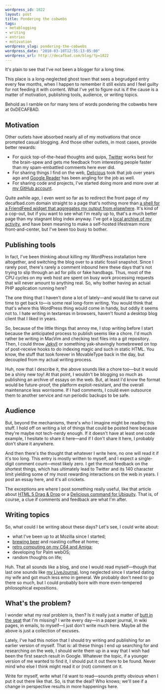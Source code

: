 ```yaml
--- 
wordpress_id: 1822
layout: post
title: Pondering the cobwebs
tags: 
- metablogging
- writing
- entries
- motivation
wordpress_slug: pondering-the-cobwebs
wordpress_date: "2010-03-10T12:55:13-05:00"
wordpress_url: http://decafbad.com/blog/?p=1822
---
```

It's plain to see that I've not been a blogger for a long time.

This place is a long-neglected ghost town that sees a begrudged entry every few months, when I happen to remember it still exists and I feel guilty for not feeding it with content. What I've yet to figure out is if the cause is a matter of motivation, publishing tools, audience, or writing topics.

Behold as I ramble on for many tens of words pondering the cobwebs here at 0xDECAFBAD.

<!--more-->

## Motivation

Other outlets have absorbed nearly all of my motivations that once prompted casual blogging. And those other outlets, in most cases, provide better rewards:

* For quick top-of-the-head thoughts and quips, [Twitter](http://twitter.com/lmorchard) works best for the brain-spew and gets me feedback from interesting people faster than my spam-embattled comments here ever did.
* For sharing things I find on the web, [Delicious](http://delicious.com/deusx) took that job over years ago and [Google Reader](http://www.google.com/reader/shared/l.m.orchard) has been angling for the job as well.
* For sharing code and projects, I've started doing more and more over at [my GitHub account](http://github.com/lmorchard/).

Quite awhile ago, I even went so far as to redirect the front page of my decafbad.com domain straight to a page that's nothing more than  [a shell for a FriendFeed widget that aggregates my output from elsewhere](http://decafbad.com/blog/lifestream). It's kind of a cop-out, but if you want to see what I'm really up to, that's a much better page than my stagnant blog index anyway.  I've got a [local archive of my activity](http://decafbad.com/ffa/lmorchard), and have been meaning to make a self-hosted lifestream more front-and-center, but I've been too busy to bother.

## Publishing tools

In fact, I've been thinking about killing my WordPress installation here altogether, and switching the blog over to a static fossil snapshot.  Since I rarely post, there's rarely a comment inbound here these days that's not trying to slip through an ad for pills or fake handbags. Thus, most of the CPU cycles on my web host are spent on busy work processing requests that will never amount to anything real. So, why bother having an actual PHP application running here?

The one thing that I haven't done a lot of lately—and would like to carve out time to get back to—is some real long-form writing. You would think that that's where this WordPress thing would come in handy, but oddly it seems not to. I hate writing in textareas in browsers, haven't found a desktop blog client that I liked in years.

So, because of the little things that annoy me, I stop writing before I start because the anticipated process to publish seems like a chore. I'd much rather be writing in MacVim and checking text files into a git repository. Then, I could throw [Jekyll](http://github.com/mojombo/jekyll) or something yak-shavingly homebrewed on top of post-receive hooks to do indexing magic and such in static HTML. You know, the stuff that took forever in MovableType back in the day, but decoupled from my actual writing process. 

Huh, now that I describe it, the above sounds like a chore too—but it would be a shiny new toy!  At that point, I wouldn't be blogging so much as publishing an archive of essays on the web.  But, at least I'd know the format would be future-proof, the platform exploit-resistant, and the overall maintenance less worrisome.  If I had comments, I could even outsource them to another service and run periodic backups to be safe.

## Audience

But, beyond the mechanisms, there's who I imagine might be reading this stuff. I hold off on writing a lot of things that could be posted here because they're maybe not tech-nerdy enough. If it doesn't have at least one code example, I hesitate to share it here—and if I don't share it here, I probably don't share it anywhere.

And then there's the thought that whatever I write here, no one will read it if it's too long.  This entry is mostly written to myself, and I expect a single-digit comment count—most likely zero.  I get the most feedback on the shortest things, which has ultimately lead to Twitter and its 140 character limit yielding some of my most rewarding interactions on the web in years. I post an essay here, and it's all crickets.

The exceptions are where I post something really useful, like that article about [HTML 5 Drag & Drop](http://decafbad.com/blog/2009/07/15/html5-drag-and-drop) or a [Delicious command for Ubiquity](http://decafbad.com/blog/2008/09/01/writing-a-delicious-command-for-ubiquity).  That is, of course, a clue if comments and feedback are what I'm after.

## Writing topics

So, what could I be writing about these days? Let's see, I could write about:

* what I've been up to at Mozilla since I started;
* [brewing beer](http://www.flickr.com/photos/deusx/tags/homebrewing/) and roasting coffee at home;
* [retro computing on my C64 and Amiga](http://www.flickr.com/photos/deusx/4389264445/);
* developing for Palm webOS;
* random thoughts on life;

Huh. That all sounds like a blog, and one I would read myself—though that last one sounds like [my LiveJournal](http://deus-x.livejournal.com/), long neglected since I started dating my wife and got much less emo in general. We probably don't need to go there so much, but I could probably bore with more even-tempered philosophical expositions.

## What's the problem?

I wonder what my real problem is, then? Is it really just a matter of [butt in the seat](http://www.dawsbrothers.com/2010/03/09/butt-in-the-seat-a-writers-technique/) that I'm missing?  I write every day—in a paper journal, in wiki pages, in emails, to myself—I just don't write much here. Maybe all the above is just a collection of excuses.

Lately, I've had this notion that I should try writing and publishing for an earlier version of myself. That is: all these things I end up searching for and researching on the web, I should write them up in a way that I wish had been the first search result in Google. Whatever the topic, if a younger version of me wanted to find it, I should put it out there to be found. Never mind who else I think might read it or (not) comment on it.

Write for myself, write what I'd want to read—sounds pretty obvious when I put it out there like that. So, is that the deal? Who knows; we'll see if a change in perspective results in more happenings here.
